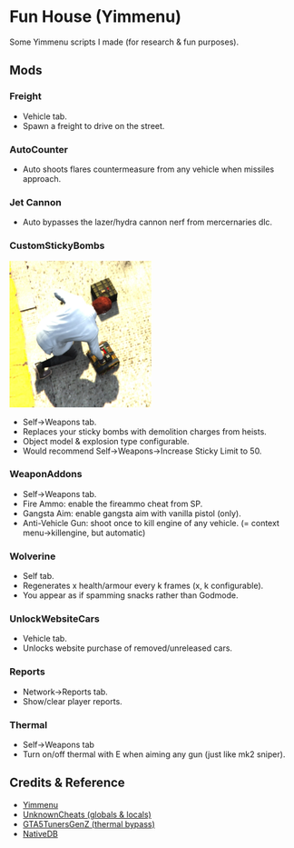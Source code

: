 # Fun House (Yimmenu)

Some Yimmenu scripts I made (for research & fun purposes).

## Mods
### Freight
- Vehicle tab.
- Spawn a freight to drive on the street.

### AutoCounter
- Auto shoots flares countermeasure from any vehicle when missiles approach.

### Jet Cannon
- Auto bypasses the lazer/hydra cannon nerf from mercernaries dlc.

### CustomStickyBombs
<img src="demolition.png" alt="drawing" width="250"/>

- Self->Weapons tab.
- Replaces your sticky bombs with demolition charges from heists.
- Object model & explosion type configurable. 
- Would recommend Self->Weapons->Increase Sticky Limit to 50.

### WeaponAddons

- Self->Weapons tab.
- Fire Ammo: enable the fireammo cheat from SP.
- Gangsta Aim: enable gangsta aim with vanilla pistol (only).
- Anti-Vehicle Gun: shoot once to kill engine of any vehicle. (= context menu->killengine, but automatic)

### Wolverine
- Self tab.
- Regenerates x health/armour every k frames (x, k configurable).
- You appear as if spamming snacks rather than Godmode.

### UnlockWebsiteCars
- Vehicle tab.
- Unlocks website purchase of removed/unreleased cars.

### Reports
- Network->Reports tab.
- Show/clear player reports.

### Thermal
- Self->Weapons tab
- Turn on/off thermal with E when aiming any gun (just like mk2 sniper).

## Credits & Reference
- [Yimmenu](https://github.com/YimMenu/YimMenu)
- [UnknownCheats (globals & locals)](https://www.unknowncheats.me/forum/grand-theft-auto-v/500059-globals-locals-discussion-read-page-1-a.html)
- [GTA5TunersGenZ (thermal bypass)](https://www.unknowncheats.me/forum/downloads.php?do=file&id=41096)
- [NativeDB](https://alloc8or.re/gta5/nativedb/)